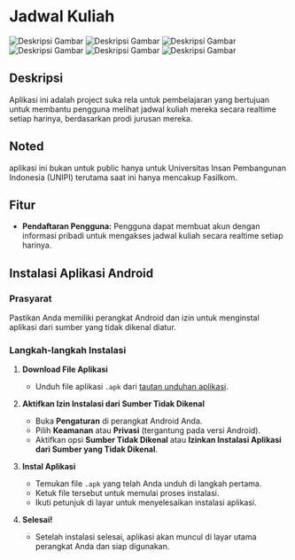 # Jadwal Kuliah

![Deskripsi Gambar](https://media.discordapp.net/attachments/1167606919616274572/1177070337674989628/Screenshot_20231123-091630.png?ex=65712b2d&is=655eb62d&hm=1f03bdae058e374b991404dd907eab331490150efe1be9697bca4a819e4e2287&=&format=webp&width=211&height=468)
![Deskripsi Gambar](https://media.discordapp.net/attachments/1167606919616274572/1177070337964380260/Screenshot_20231123-091632.png?ex=65712b2d&is=655eb62d&hm=4c865b54d7c1ff82dbfc51040f27b4cc496eaf4c50c9774856295a7eeb179c67&=&format=webp&width=211&height=468)
![Deskripsi Gambar](https://media.discordapp.net/attachments/1167606919616274572/1177070338945847296/Screenshot_20231123-091600.png?ex=65712b2d&is=655eb62d&hm=69b50e288f96ea41fc26cd4b94de32cd784ccfd49c0ff9f60226388da724ed64&=&format=webp&width=211&height=468)
![Deskripsi Gambar](https://media.discordapp.net/attachments/1167606919616274572/1177070338673234021/Screenshot_20231123-091614.png?ex=65712b2d&is=655eb62d&hm=4c60700253ea5695c70fd1f235e2114d77e4025075926204e054320d194a17f6&=&format=webp&width=211&height=468)
![Deskripsi Gambar](https://media.discordapp.net/attachments/1167606919616274572/1177070338304131155/Screenshot_20231123-091609.png?ex=65712b2d&is=655eb62d&hm=113eb2dc7c79963595dbfab3b367b7aef99e775eac80c1fce3ba151bd0e61f8a&=&format=webp&width=191&height=468)
![Deskripsi Gambar](https://media.discordapp.net/attachments/1167606919616274572/1177070337431715892/Screenshot_20231123-091622.png?ex=65712b2d&is=655eb62d&hm=8de5313baebd845e28f89f4a5a4a0ccd6627da579aded3d39f8ba62c121c0cf9&=&format=webp&width=211&height=468)

## Deskripsi
Aplikasi ini adalah project suka rela untuk pembelajaran yang bertujuan untuk membantu pengguna melihat jadwal kuliah mereka secara realtime setiap harinya, berdasarkan prodi jurusan mereka.

## Noted
aplikasi ini bukan untuk public hanya untuk Universitas Insan Pembangunan Indonesia (UNIPI) terutama saat ini hanya mencakup Fasilkom.

## Fitur

- **Pendaftaran Pengguna:** Pengguna dapat membuat akun dengan informasi pribadi untuk mengakses jadwal kuliah secara realtime setiap harinya.

## Instalasi Aplikasi Android

### Prasyarat
Pastikan Anda memiliki perangkat Android dan izin untuk menginstal aplikasi dari sumber yang tidak dikenal diatur.

### Langkah-langkah Instalasi

1. **Download File Aplikasi**
   - Unduh file aplikasi `.apk` dari [tautan unduhan aplikasi](https://drive.google.com/drive/folders/1St4Mg_jjMAXHaDP5m2uFh69xbDO6hxni).

2. **Aktifkan Izin Instalasi dari Sumber Tidak Dikenal**
   - Buka **Pengaturan** di perangkat Android Anda.
   - Pilih **Keamanan** atau **Privasi** (tergantung pada versi Android).
   - Aktifkan opsi **Sumber Tidak Dikenal** atau **Izinkan Instalasi Aplikasi dari Sumber yang Tidak Dikenal**.

3. **Instal Aplikasi**
   - Temukan file `.apk` yang telah Anda unduh di langkah pertama.
   - Ketuk file tersebut untuk memulai proses instalasi.
   - Ikuti petunjuk di layar untuk menyelesaikan instalasi aplikasi.

4. **Selesai!**
   - Setelah instalasi selesai, aplikasi akan muncul di layar utama perangkat Anda dan siap digunakan.